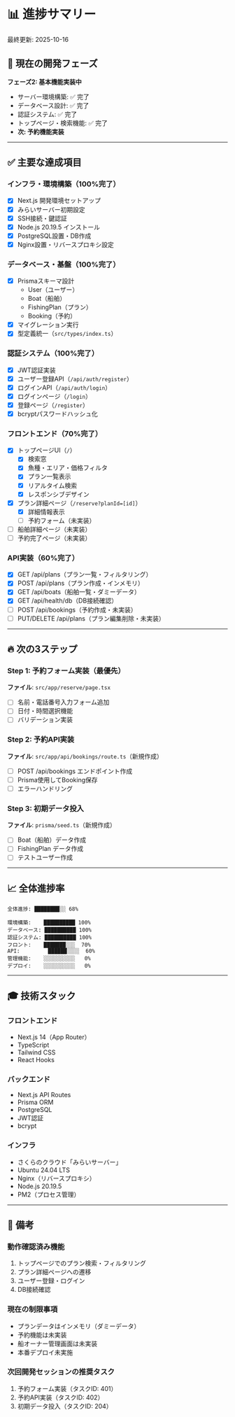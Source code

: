 # 📊 進捗サマリー

最終更新: 2025-10-16

## 🎯 現在の開発フェーズ
**フェーズ2: 基本機能実装中**
- サーバー環境構築: ✅ 完了
- データベース設計: ✅ 完了
- 認証システム: ✅ 完了
- トップページ・検索機能: ✅ 完了
- **次: 予約機能実装**

---

## ✅ 主要な達成項目

### インフラ・環境構築（100%完了）
- [x] Next.js 開発環境セットアップ
- [x] みらいサーバー初期設定
- [x] SSH接続・鍵認証
- [x] Node.js 20.19.5 インストール
- [x] PostgreSQL設置・DB作成
- [x] Nginx設置・リバースプロキシ設定

### データベース・基盤（100%完了）
- [x] Prismaスキーマ設計
  - User（ユーザー）
  - Boat（船舶）
  - FishingPlan（プラン）
  - Booking（予約）
- [x] マイグレーション実行
- [x] 型定義統一（`src/types/index.ts`）

### 認証システム（100%完了）
- [x] JWT認証実装
- [x] ユーザー登録API（`/api/auth/register`）
- [x] ログインAPI（`/api/auth/login`）
- [x] ログインページ（`/login`）
- [x] 登録ページ（`/register`）
- [x] bcryptパスワードハッシュ化

### フロントエンド（70%完了）
- [x] トップページUI（`/`）
  - [x] 検索窓
  - [x] 魚種・エリア・価格フィルタ
  - [x] プラン一覧表示
  - [x] リアルタイム検索
  - [x] レスポンシブデザイン
- [x] プラン詳細ページ（`/reserve?planId=[id]`）
  - [x] 詳細情報表示
  - [ ] 予約フォーム（未実装）
- [ ] 船舶詳細ページ（未実装）
- [ ] 予約完了ページ（未実装）

### API実装（60%完了）
- [x] GET /api/plans（プラン一覧・フィルタリング）
- [x] POST /api/plans（プラン作成・インメモリ）
- [x] GET /api/boats（船舶一覧・ダミーデータ）
- [x] GET /api/health/db（DB接続確認）
- [ ] POST /api/bookings（予約作成・未実装）
- [ ] PUT/DELETE /api/plans（プラン編集削除・未実装）

---

## 🔥 次の3ステップ

### Step 1: 予約フォーム実装（最優先）
**ファイル**: `src/app/reserve/page.tsx`
- [ ] 名前・電話番号入力フォーム追加
- [ ] 日付・時間選択機能
- [ ] バリデーション実装

### Step 2: 予約API実装
**ファイル**: `src/app/api/bookings/route.ts`（新規作成）
- [ ] POST /api/bookings エンドポイント作成
- [ ] Prisma使用してBooking保存
- [ ] エラーハンドリング

### Step 3: 初期データ投入
**ファイル**: `prisma/seed.ts`（新規作成）
- [ ] Boat（船舶）データ作成
- [ ] FishingPlan データ作成
- [ ] テストユーザー作成

---

## 📈 全体進捗率

```
全体進捗: ████████░░ 68%

環境構築:    ██████████ 100%
データベース: ██████████ 100%
認証システム: ██████████ 100%
フロント:    ███████░░░  70%
API:         ██████░░░░  60%
管理機能:    ░░░░░░░░░░   0%
デプロイ:    ░░░░░░░░░░   0%
```

---

## 🎓 技術スタック

### フロントエンド
- Next.js 14（App Router）
- TypeScript
- Tailwind CSS
- React Hooks

### バックエンド
- Next.js API Routes
- Prisma ORM
- PostgreSQL
- JWT認証
- bcrypt

### インフラ
- さくらのクラウド「みらいサーバー」
- Ubuntu 24.04 LTS
- Nginx（リバースプロキシ）
- Node.js 20.19.5
- PM2（プロセス管理）

---

## 📝 備考

### 動作確認済み機能
1. トップページでのプラン検索・フィルタリング
2. プラン詳細ページへの遷移
3. ユーザー登録・ログイン
4. DB接続確認

### 現在の制限事項
- プランデータはインメモリ（ダミーデータ）
- 予約機能は未実装
- 船オーナー管理画面は未実装
- 本番デプロイ未実施

### 次回開発セッションの推奨タスク
1. 予約フォーム実装（タスクID: 401）
2. 予約API実装（タスクID: 402）
3. 初期データ投入（タスクID: 204）
